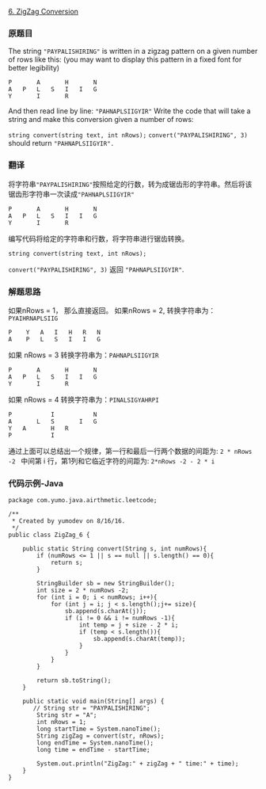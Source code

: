 [6. ZigZag Conversion](https://leetcode.com/problems/zigzag-conversion/)

### 原题目

The string `"PAYPALISHIRING"` is written in a zigzag pattern on a given number of rows like this: (you may want to display this pattern in a fixed font for better legibility)

	P 		A		H		N
	A 	P 	L	S	I	I	G
	Y		I		R

And then read line by line: `"PAHNAPLSIIGYIR"`
Write the code that will take a string and make this conversion given a number of rows:

`string convert(string text, int nRows);`
`convert("PAYPALISHIRING", 3)` should return `"PAHNAPLSIIGYIR".`

### 翻译

将字符串`"PAYPALISHIRING"`按照给定的行数，转为成锯齿形的字符串。然后将该锯齿形字符串一次读成`"PAHNAPLSIIGYIR"`

	P 		A		H		N
	A 	P 	L	S	I	I	G
	Y		I		R

编写代码将给定的字符串和行数，将字符串进行锯齿转换。

	string convert(string text, int nRows);

`convert("PAYPALISHIRING", 3)` 返回 `"PAHNAPLSIIGYIR"`.


### 解题思路

如果nRows = 1， 那么直接返回。
如果nRows = 2, 转换字符串为：`PYAIHRNAPLSIIG`

	P	 Y	 A	 I	 H	 R	 N
	A	 P	 L	 S	 I	 I	 G

如果 nRows = 3  转换字符串为：`PAHNAPLSIIGYIR`

	P 		A		H		N
	A 	P 	L	S	I	I	G
	Y		I		R

如果 nRows = 4 转换字符串为：`PINALSIGYAHRPI`

	P 			I			N
	A		L	S		I	G
	Y	A		H	R
	P			I

通过上面可以总结出一个规律，第一行和最后一行两个数据的间距为: `2 * nRows -2 `
中间第 i 行，第1列和它临近字符的间距为: `2*nRows -2 - 2 * i`


### 代码示例-Java


```
package com.yumo.java.airthmetic.leetcode;

/**
 * Created by yumodev on 8/16/16.
 */
public class ZigZag_6 {

    public static String convert(String s, int numRows){
        if (numRows <= 1 || s == null || s.length() == 0){
            return s;
        }

        StringBuilder sb = new StringBuilder();
        int size = 2 * numRows -2;
        for (int i = 0; i < numRows; i++){
            for (int j = i; j < s.length();j+= size){
                sb.append(s.charAt(j));
                if (i != 0 && i != numRows -1){
                    int temp = j + size - 2 * i;
                    if (temp < s.length()){
                        sb.append(s.charAt(temp));
                    }
                }
            }
        }

        return sb.toString();
    }

    public static void main(String[] args) {
       // String str = "PAYPALISHIRING";
        String str = "A";
        int nRows = 1;
        long startTime = System.nanoTime();
        String zigZag = convert(str, nRows);
        long endTime = System.nanoTime();
        long time = endTime - startTime;

        System.out.println("ZigZag:" + zigZag + " time:" + time);
    }
}
```
